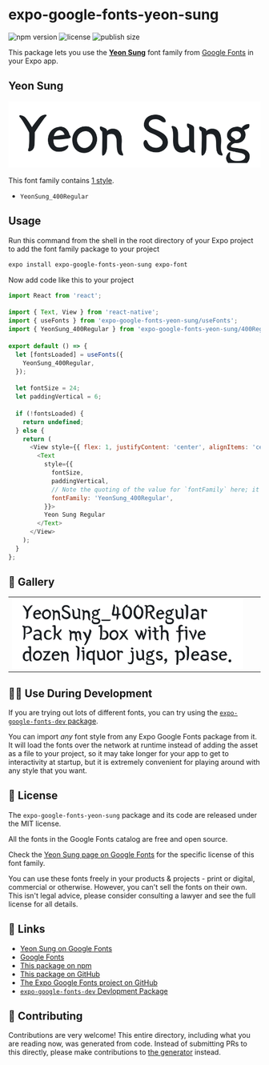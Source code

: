 # expo-google-fonts-yeon-sung

![npm version](https://flat.badgen.net/npm/v/expo-google-fonts-yeon-sung)
![license](https://flat.badgen.net/github/license/expo/google-fonts)
![publish size](https://flat.badgen.net/packagephobia/install/expo-google-fonts-yeon-sung)

This package lets you use the [**Yeon Sung**](https://fonts.google.com/specimen/Yeon+Sung) font family from [Google Fonts](https://fonts.google.com/) in your Expo app.

## Yeon Sung

![Yeon Sung](./font-family.png)

This font family contains [1 style](#-gallery).

- `YeonSung_400Regular`

## Usage

Run this command from the shell in the root directory of your Expo project to add the font family package to your project
```sh
expo install expo-google-fonts-yeon-sung expo-font
```

Now add code like this to your project
```js
import React from 'react';

import { Text, View } from 'react-native';
import { useFonts } from 'expo-google-fonts-yeon-sung/useFonts';
import { YeonSung_400Regular } from 'expo-google-fonts-yeon-sung/400Regular';

export default () => {
  let [fontsLoaded] = useFonts({
    YeonSung_400Regular,
  });

  let fontSize = 24;
  let paddingVertical = 6;

  if (!fontsLoaded) {
    return undefined;
  } else {
    return (
      <View style={{ flex: 1, justifyContent: 'center', alignItems: 'center' }}>
        <Text
          style={{
            fontSize,
            paddingVertical,
            // Note the quoting of the value for `fontFamily` here; it expects a string!
            fontFamily: 'YeonSung_400Regular',
          }}>
          Yeon Sung Regular
        </Text>
      </View>
    );
  }
};

```

## 🔡 Gallery


||||
|-|-|-|
|![YeonSung_400Regular](.//400Regular/YeonSung_400Regular.ttf.png)||||


## 👩‍💻 Use During Development

If you are trying out lots of different fonts, you can try using the [`expo-google-fonts-dev` package](https://github.com/freeboub/google-fonts/tree/master/font-packages/dev#readme).

You can import *any* font style from any Expo Google Fonts package from it. It will load the fonts
over the network at runtime instead of adding the asset as a file to your project, so it may take longer
for your app to get to interactivity at startup, but it is extremely convenient
for playing around with any style that you want.

## 📖 License

The `expo-google-fonts-yeon-sung` package and its code are released under the MIT license.

All the fonts in the Google Fonts catalog are free and open source.

Check the [Yeon Sung page on Google Fonts](https://fonts.google.com/specimen/Yeon+Sung) for the specific license of this font family.

You can use these fonts freely in your products & projects - print or digital, commercial or otherwise. However, you can't sell the fonts on their own. This isn't legal advice, please consider consulting a lawyer and see the full license for all details.

## 🔗 Links

- [Yeon Sung on Google Fonts](https://fonts.google.com/specimen/Yeon+Sung)
- [Google Fonts](https://fonts.google.com/)
- [This package on npm](https://www.npmjs.com/package/expo-google-fonts-yeon-sung)
- [This package on GitHub](https://github.com/freeboub/google-fonts/tree/master/font-packages/yeon-sung)
- [The Expo Google Fonts project on GitHub](https://github.com/freeboub/google-fonts)
- [`expo-google-fonts-dev` Devlopment Package](https://github.com/freeboub/google-fonts/tree/master/font-packages/dev)

## 🤝 Contributing

Contributions are very welcome! This entire directory, including what you are reading now, was generated from code. Instead of submitting PRs to this directly, please make contributions to [the generator](https://github.com/freeboub/google-fonts/tree/master/packages/generator) instead.
